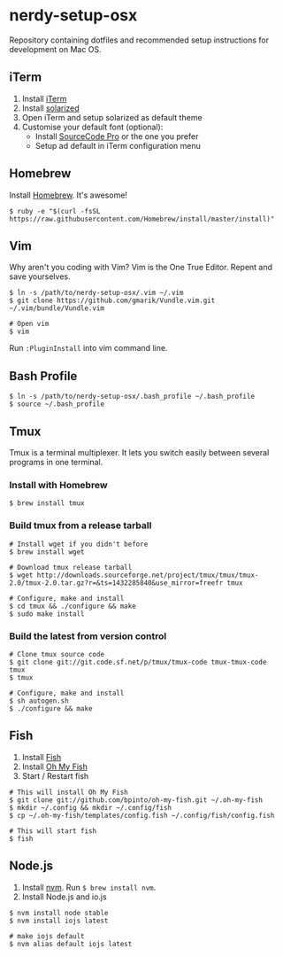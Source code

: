 # nerdy-setup-osx
Repository containing dotfiles and recommended setup instructions for development on Mac OS.


## iTerm
1. Install [iTerm](https://www.iterm2.com/)
2. Install [solarized](http://ethanschoonover.com/solarized)
3. Open iTerm and setup solarized as default theme
4. Customise your default font (optional):
    - Install [SourceCode Pro](https://github.com/adobe-fonts/source-code-pro) or the one you prefer
    - Setup ad default in iTerm configuration menu


## Homebrew

Install [Homebrew](http://brew.sh). It's awesome!

```
$ ruby -e "$(curl -fsSL https://raw.githubusercontent.com/Homebrew/install/master/install)"
```


## Vim

Why aren't you coding with Vim? Vim is the One True Editor. Repent and save yourselves.

```
$ ln -s /path/to/nerdy-setup-osx/.vim ~/.vim
$ git clone https://github.com/gmarik/Vundle.vim.git ~/.vim/bundle/Vundle.vim

# Open vim
$ vim 
 ```
Run `:PluginInstall` into vim command line.



## Bash Profile

```
$ ln -s /path/to/nerdy-setup-osx/.bash_profile ~/.bash_profile
$ source ~/.bash_profile
```


## Tmux
Tmux is a terminal multiplexer. It lets you switch easily between several programs in one terminal.

### Install with Homebrew
```
$ brew install tmux
```

### Build tmux from a release tarball
```
# Install wget if you didn't before
$ brew install wget

# Download tmux release tarball
$ wget http://downloads.sourceforge.net/project/tmux/tmux/tmux-2.0/tmux-2.0.tar.gz?r=&ts=1432285840&use_mirror=freefr tmux

# Configure, make and install
$ cd tmux && ./configure && make
$ sudo make install
```

### Build the latest from version control
```
# Clone tmux source code
$ git clone git://git.code.sf.net/p/tmux/tmux-code tmux-tmux-code  tmux
$ tmux

# Configure, make and install
$ sh autogen.sh
$ ./configure && make
```


## Fish
1. Install [Fish](http://fishshell.com/)
2. Install [Oh My Fish](https://github.com/bpinto/oh-my-fish)
3. Start / Restart fish

```
# This will install Oh My Fish
$ git clone git://github.com/bpinto/oh-my-fish.git ~/.oh-my-fish
$ mkdir ~/.config && mkdir ~/.config/fish
$ cp ~/.oh-my-fish/templates/config.fish ~/.config/fish/config.fish

# This will start fish
$ fish
```

## Node.js

1. Install [nvm](https://github.com/creationix/nvm). Run `$ brew install nvm`.
2. Install Node.js and io.js  

```
$ nvm install node stable
$ nvm install iojs latest

# make iojs default
$ nvm alias default iojs latest
```
